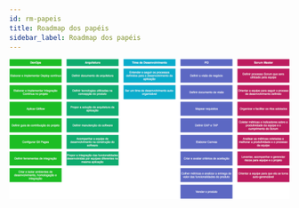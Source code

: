 ```yaml
---
id: rm-papeis
title: Roadmap dos papéis
sidebar_label: Roadmap dos papéis
---
```


![roadmap_papeis](assets/roadmap-papeis.png)
